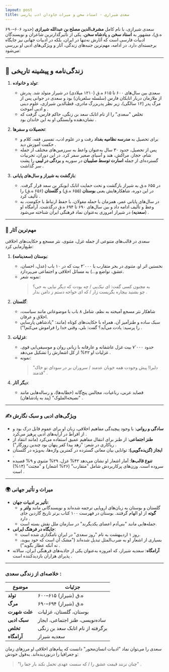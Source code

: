 ```yaml
---
layout: post
title: سعدی شیرازی - استاد سخن و میراث جاودان ادب پارسی
---
```

  
سعدی شیرازی، با نام کامل **مشرف‌الدین مصلح بن عبدالله شیرازی** (حدود ۶۰۶–۶۹۰ ه.ق)، مشهور به **استاد سخن** و **پادشاه سخن**، یکی از تأثیرگذارترین شاعران و نویسندگان ادبیات فارسی است که آثارش نه‌تنها در ایران، بلکه در ادبیات جهانی نیز جایگاه برجسته‌ای دارد. در ادامه، مهم‌ترین جنبه‌های زندگی، آثار و ویژگی‌های ادبی او بررسی می‌شود:

---

## 🏺 زندگی‌نامه و پیشینه تاریخی
1. **تولد و خانواده**:  
   - سعدی بین سال‌های ۶۰۰ تا ۶۱۵ ه.ق (۱۲۱۰ میلادی) در شیراز متولد شد. پدرش از ملازمان دربار اتابکان فارس (سلسله سلغریان) بود و سعدی در جوانی پس از مرگ پدر (۱۲ سالگی)، زیر نظر پدربزرگ مادری، قطبالدین شیرازی، علوم دینی و ادبی آموخت .  
   - تخلص "سعدی" را از نام اتابک سعد بن زنگی، حاکم فارس، گرفت که نشان‌دهنده وابستگی او به این خاندان بود .

2. **تحصیلات و سفرها**:  
   - برای تحصیل به **مدرسه نظامیه بغداد** رفت و در علوم ادب، تفسیر، فقه، کلام و حکمت آموزش دید .  
   - پس از تحصیل، حدود ۳۰ سال به‌عنوان واعظ به سرزمین‌های مختلف از جمله شام، حجاز، مراکش، هند و آسیای صغیر سفر کرد. در این دوران، تجربیات گسترده‌ای از جمله **اسارت توسط صلیبیان** در سوریه و **بردگی در لیبی** را پشت سر گذاشت .  

3. **بازگشت به شیراز و سال‌های پایانی**:  
   - در ۶۵۵ ه.ق به شیراز بازگشت و تحت حمایت اتابک ابوبکر بن سعد قرار گرفت. در این دوره، شاهکارهایش یعنی **بوستان** (۶۵۵ ه.ق) و **گلستان** (۶۵۶ ه.ق) را تألیف کرد .  
   - در سال‌های پایانی عمر، همزمان با حمله مغولان، با حفظ ارتباط با حکومت، به وعظ و تألیف ادامه داد و بین سال‌های ۶۹۰ تا ۶۹۴ ه.ق درگذشت. آرامگاه او (**سعدیه**) در شیراز امروزی به‌عنوان نماد فرهنگی ایران شناخته می‌شود .

---

### 📖 مهم‌ترین آثار
سعدی در قالب‌های متنوعی از جمله غزل، مثنوی، نثر مسجع و حکایت‌های اخلاقی طبع‌آزمایی کرد:

1. **بوستان (سعدینامه)**:  
   - نخستین اثر او، مثنوی در بحر متقارب با ۴٬۰۰۰ بیت که در ۱۰ باب (عدل، احسان، عشق، تواضع و...) به مسائل اخلاقی و اجتماعی می‌پردازد.  
   - نمونه شعر:  
     > به مجنون کسی گفت: ای نیک‌پی / چه بودت که دیگر نیایی به حی؟  
     > چو بشنید بیچاره بگریست زار / که ای خواجه دستم ز دامن بدار .

2. **گلستان**:  
   - شاهکار نثر مسجع آمیخته به نظم، شامل ۸ باب با موضوعاتی مانند سیاست، اخلاق و عرفان.  
   - سبک ساده و طنزآمیز آن، همراه با حکایت‌های کوتاه (مانند: "پادشاهی پارسایی را پرسید: یادت می‌آید؟ گفت: بلی، وقتی خدا را فراموش می‌کنم!") .

3. **غزلیات**:  
   - حدود ۷٬۰۰۰ بیت غزل عاشقانه و عارفانه با زبانی روان و موسیقی‌ایی قوی. غزلیات او ۴۲% از کل اشعارش را تشکیل می‌دهد .  
   - نمونه:  
     > "دلبرا! پیش وجودت همه خوبان عدمند / سروران بر در سودای تو خاک قدمند" .

4. **دیگر آثار**:  
   - قصاید عربی، رباعیات، مجالس پنج‌گانه (خطابه‌ها)، و رساله‌هایی مانند "نصیحه‌الملوک" (پند به پادشاهان) .

---

### ✍️ ویژگی‌های ادبی و سبک نگارش
- **سادگی و روانی**: با وجود پیچیدگی مفاهیم اخلاقی، زبان او برای عموم قابل درک بود و از افراط در آرایه‌های ادبی پرهیز می‌کرد .  
- **طنز اجتماعی**: از طنز برای انتقال مفاهیم عمیق استفاده می‌کرد (مانند انتقاد از ریاکاری در شعر: "زهد پیدا کفر پنهان بود چندین روزگار") .  
- **ایجاز (گزیده‌گویی)**: توانایی بیان معانی گسترده در کمترین واژه‌ها، به‌ویژه در گلستان .  
- **تنوع قالب‌ها**: آمار اشعار او نشان می‌دهد ۴۲% غزل، ۲۹% مثنوی و ۹% قصیده سروده است. وزن‌های پرکاربردش شامل "متقارب" (۲۶% اشعار) و "مجتث" (۱۴%) است .

---

### 🌍 میراث و تأثیر جهانی
- **تأثیر بر ادبیات جهان**:  
   - گلستان و بوستان به زبان‌های اروپایی ترجمه شده‌اند و نویسندگانی مانند **ولتر** و **گوته** از او الهام گرفتند. بوستان در فهرست ۱۰۰ کتاب برتر تاریخ گاردین جای دارد .  
   - جمله‌هایی مانند "بنی‌آدم اعضای یکدیگرند" در سازمان ملل نقش بسته است.  
- **جایگاه در فرهنگ ایرانی**:  
   - روز ۱ اردیبهشت به نام "روز سعدی" در ایران نامگذاری شده است.  
   - بسیاری از اشعار او به ضرب‌المثل تبدیل شده‌اند ("مشک آن است که خود ببوید، نه آنکه عطار بگوید") .  
- **آرامگاه**: سعدیه شیراز، که امروزه به‌عنوان یکی از جاذبه‌های فرهنگی ایران، سالانه پذیرای هزاران بازدیدکننده است .

---

### خلاصه‌ای از زندگی سعدی :

| موضوع | جزئیات |
|-------|--------|
| **تولد** | ۶۰۰–۶۱۵ ه.ق (شیراز) |
| **مرگ** | ۶۹۰–۶۹۴ ه.ق (شیراز) |
| **علت شهرت** | بوستان، گلستان، غزلیات |
| **سبک ادبی** | ساده‌نویسی، طنز اجتماعی، ایجاز |
| **تخلص** | برگرفته از نام اتابک سعد بن زنگی |
| **آرامگاه** | سعدیه شیراز |

سعدی را می‌توان نماد "ادبیات انسان‌محور" دانست که پیام‌های اخلاقی او مرزهای زمان و جغرافیا را درنوردیده‌اند. به‌قول خودش:  
> "چنان نزنند قیمت عشق را / که سست عهدی تحمل نکند بار جفا را" .
